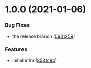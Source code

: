 # 1.0.0 (2021-01-06)


### Bug Fixes

* the release branch ([0931259](https://github.com/promotedai/logger-js/commit/0931259dac2754134c2e70ba5aab4a9201fc0602))


### Features

* initial infra ([853fc84](https://github.com/promotedai/logger-js/commit/853fc8436da2929d605d5c8867bf7f753141a565))
